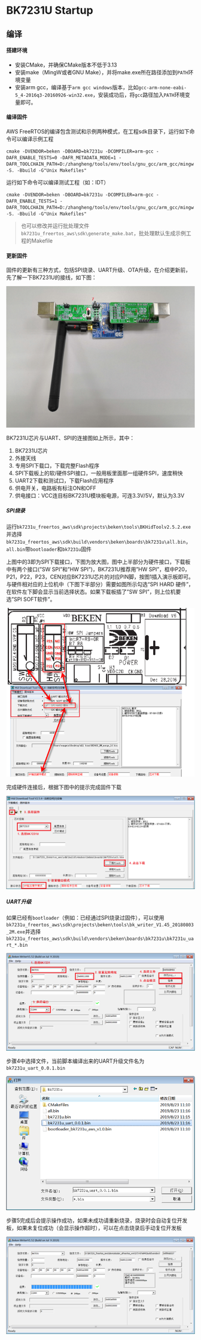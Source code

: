 # BK7231U Startup



## 编译

#### 搭建环境

- 安装CMake，并确保CMake版本不低于3.13
- 安装make（MingW或者GNU Make），并将make.exe所在路径添加到`PATH`环境变量
- 安装arm gcc，编译基于`arm gcc windows`版本，比如`gcc-arm-none-eabi-5_4-2016q3-20160926-win32.exe`，安装成功后，将`gcc`路径加入`PATH`环境变量即可。



#### 编译固件

AWS FreeRTOS的编译包含测试和示例两种模式，在工程sdk目录下，运行如下命令可以编译示例工程



`cmake -DVENDOR=beken -DBOARD=bk7231u -DCOMPILER=arm-gcc -DAFR_ENABLE_TESTS=0 -DAFR_METADATA_MODE=1 -DAFR_TOOLCHAIN_PATH=D:/zhangheng/tools/env/tools/gnu_gcc/arm_gcc/mingw -S. -Bbuild -G"Unix Makefiles"`



运行如下命令可以编译测试工程（如：IDT）

`cmake -DVENDOR=beken -DBOARD=bk7231u -DCOMPILER=arm-gcc -DAFR_ENABLE_TESTS=1 -DAFR_TOOLCHAIN_PATH=D:/zhangheng/tools/env/tools/gnu_gcc/arm_gcc/mingw -S. -Bbuild -G"Unix Makefiles"`



> 也可以修改并运行批处理文件`bk7231u_freertos_aws\sdk\generate_make.bat`，批处理默认生成示例工程的Makefile



#### 更新固件

固件的更新有三种方式，包括SPI烧录、UART升级、OTA升级，在介绍更新前，先了解一下BK7231U的接线，如下图：

![1567579303792](sdk/projects/beken/startup/update_overview.png)

BK7231U芯片与UART、SPI的连接图如上所示，其中：

1. BK7231U芯片
2. 外接天线
3. 专用SPI下载口，下载完整Flash程序
4. SPI下载板上的软/硬件SPI接口，一般用板里面那一组硬件SPI，速度稍快
5. UART2下载和测试口，下载Flash应用程序
6. 供电开关，电路板有标注ON和OFF
7. 供电接口：VCC连目标BK7231U模块板电源，可连3.3V/5V，默认为3.3V



##### SPI烧录

运行`bk7231u_freertos_aws\sdk\projects\beken\tools\BKHidToolv2.5.2.exe`并选择`bk7231u_freertos_aws\sdk\build\vendors\beken\boards\bk7231u\all.bin`，`all.bin`带`bootloader`和`bk7231u`固件

上图中的3即为SPI下载接口，下图为放大图，图中上半部分为硬件接口，下载板中有两个接口(”SW SPI”和”HW SPI”)，BK7231U推荐用”HW SPI”，框中P20，P21，P22，P23，CEN对应BK7231U芯片的对应PIN脚，按图1插入演示板即可。与硬件相对应的上位机中（下图下半部分）需要如图所示勾选“SPI HARD 硬件”，在软件左下脚会显示当前选择状态。如果下载板插了”SW SPI”，则上位机要选”SPI SOFT软件”。

![1567577926930](sdk/projects/beken/startup/update_spi_1.png)



完成硬件连接后，根据下图中的提示完成固件下载

![1567576895349](sdk/projects/beken/startup/update_spi_2.png)

##### UART升级

如果已经有`bootloader`（例如：已经通过SPI烧录过固件），可以使用`bk7231u_freertos_aws\sdk\projects\beken\tools\bk_writer_V1.45_20180803_2M.exe`并选择`bk7231u_freertos_aws\sdk\build\vendors\beken\boards\bk7231u\bk7231u_uart_*.bin`

![1567577182075](sdk/projects/beken/startup/update_uart_1.png)



步骤4中选择文件，当前脚本编译出来的UART升级文件名为`bk7231u_uart_0.0.1.bin`

![1566530229214](sdk/projects/beken/startup/update_uart_2.png)



步骤5完成后会提示操作成功，如果未成功请重新烧录，烧录时会自动复位开发板，如果未复位成功（会显示操作超时），可以在点击烧录后手动复位开发板

![1567499507943](sdk/projects/beken/startup/update_uart_3.png)




